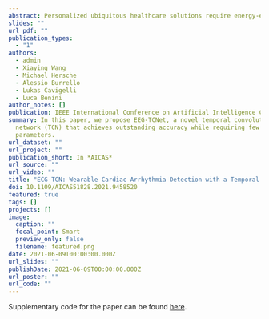 ```yaml
---
abstract: Personalized ubiquitous healthcare solutions require energy-efficient wearable platforms that provide an accurate classification of bio-signals while consuming low average power for long-term battery-operated use. Single lead electrocardiogram (ECG) signals provide the ability to detect, classify, and even predict cardiac arrhythmia. In this paper we propose a novel temporal convolutional network (TCN) that achieves high accuracy while still being feasible for wearable platform use. Experimental results on the ECG5000 dataset show that the TCN has a similar accuracy (94.2%) score as the state-of-the-art (SoA) network while achieving an improvement of 16.5% in the balanced accuracy score. This accurate classification is done with 27x fewer parameters and 37x less multiply-accumulate operations. We test our implementation on two publicly available platforms, the STM32L475, which is based on ARM Cortex M4F, and the GreenWaves Technologies GAP8 on the GAPuino board, based on 1+8 RISC-V CV32E40P cores. Measurements show that the GAP8 implementation respects the real-time constraints while consuming 0.10mJ per inference. With 9.91GMAC/s/W, it is 23.0x more energy-efficient and 46.85x faster than an implementation on the ARM Cortex M4F (0.43GMAC/s/W). Overall, we obtain 8.1% higher accuracy while consuming 19.6x less energy and being 35.1x faster compared to a previous SoA embedded implementation.
slides: ""
url_pdf: ""
publication_types:
  - "1"
authors:
  - admin
  - Xiaying Wang
  - Michael Hersche
  - Alessio Burrello
  - Lukas Cavigelli
  - Luca Benini
author_notes: []
publication: IEEE International Conference on Artificial Intelligence Circuits and Systems
summary: In this paper, we propose EEG-TCNet, a novel temporal convolutional
  network (TCN) that achieves outstanding accuracy while requiring few trainable
  parameters.
url_dataset: ""
url_project: ""
publication_short: In *AICAS*
url_source: ""
url_video: ""
title: "ECG-TCN: Wearable Cardiac Arrhythmia Detection with a Temporal Convolutional Network"
doi: 10.1109/AICAS51828.2021.9458520
featured: true
tags: []
projects: []
image:
  caption: ""
  focal_point: Smart
  preview_only: false
  filename: featured.png
date: 2021-06-09T00:00:00.000Z
url_slides: ""
publishDate: 2021-06-09T00:00:00.000Z
url_poster: ""
url_code: ""
---
```

Supplementary code for the paper can be found [here](https://github.com/pulp-platform/ecg-tcn).
